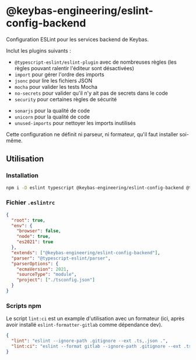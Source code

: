 # @keybas-engineering/eslint-config-backend

Configuration ESLint pour les services backend de Keybas.

Inclut les plugins suivants :

- `@typescript-eslint/eslint-plugin` avec de nombreuses règles (les règles pouvant ralentir l'éditeur sont désactivées)
- `import` pour gérer l'ordre des imports
- `jsonc` pour lire les fichiers JSON
- `mocha` pour valider les tests Mocha
- `no-secrets` pour valider qu'il n'y ait pas de secrets dans le code
- `security` pour certaines règles de sécurité
<!-- - `security-node` pour d'autres règles de sécurité -->
- `sonarjs` pour la qualité de code
- `unicorn` pour la qualité de code
- `unused-imports` pour nettoyer les imports inutilisés

Cette configuration ne définit ni parseur, ni formateur, qu'il faut installer soi-même.

## Utilisation

### Installation

```sh
npm i -D eslint typescript @keybas-engineering/eslint-config-backend @typescript-eslint/parser
```

### Fichier `.eslintrc`

```json
{
  "root": true,
  "env": {
    "browser": false,
    "node": true,
    "es2021": true
  },
  "extends": ["@keybas-engineering/eslint-config-backend"],
  "parser": "@typescript-eslint/parser",
  "parserOptions": {
    "ecmaVersion": 2021,
    "sourceType": "module",
    "project": ["./tsconfig.json"]
  }
}
```

### Scripts npm

Le script `lint:ci` est un example d'utilisation avec un formateur (ici, après avoir installé `eslint-formatter-gitlab` comme dépendance dev).

```json
{
  "lint": "eslint --ignore-path .gitignore --ext .ts,.json .",
  "lint:ci": "eslint --format gitlab --ignore-path .gitignore --ext .ts,.json src"
}
```
